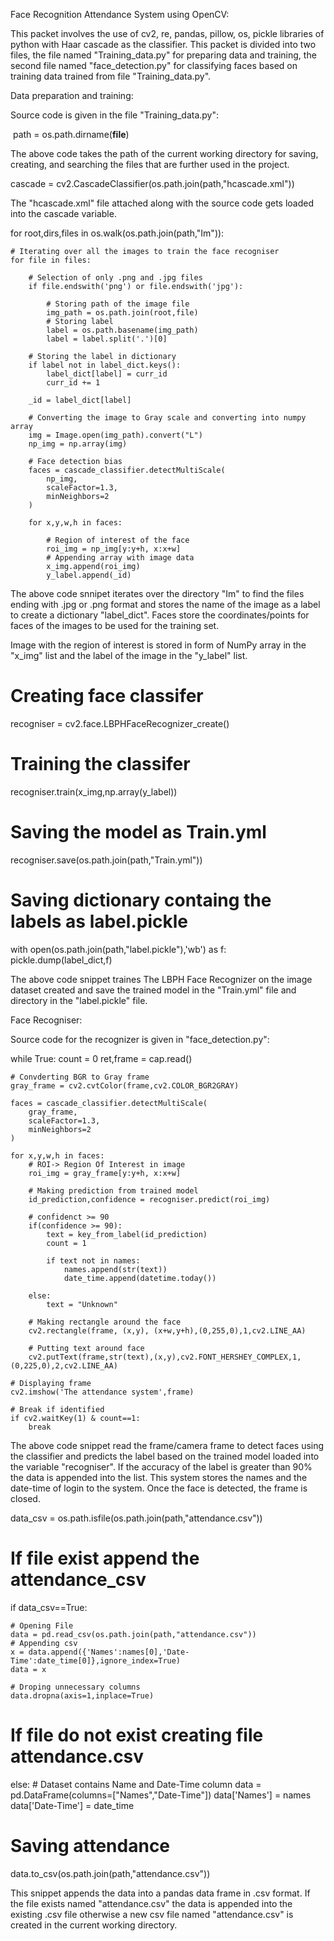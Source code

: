 Face Recognition Attendance System using OpenCV:

This packet involves the use of cv2, re, pandas, pillow, os, pickle libraries of python with Haar cascade as the classifier. This packet is divided into two files, the file named "Training_data.py" for preparing data and training, the second file named "face_detection.py" for classifying faces based on training data trained from file "Training_data.py".

Data preparation and training:

Source code is given in the file "Training_data.py":

 path = os.path.dirname(__file__)

The above code takes the path of the current working directory for saving, creating, and searching the files that are further used in the project. 

cascade = cv2.CascadeClassifier(os.path.join(path,"hcascade.xml")) 

The "hcascade.xml" file attached along with the source code gets loaded into the cascade variable.

for root,dirs,files in os.walk(os.path.join(path,"Im")):

    # Iterating over all the images to train the face recogniser
    for file in files:

        # Selection of only .png and .jpg files
        if file.endswith('png') or file.endswith('jpg'):

            # Storing path of the image file
            img_path = os.path.join(root,file)
            # Storing label
            label = os.path.basename(img_path)
            label = label.split('.')[0]
            
        # Storing the label in dictionary
        if label not in label_dict.keys():
            label_dict[label] = curr_id
            curr_id += 1
            
        _id = label_dict[label]

        # Converting the image to Gray scale and converting into numpy array
        img = Image.open(img_path).convert("L")
        np_img = np.array(img)

        # Face detection bias
        faces = cascade_classifier.detectMultiScale(
            np_img,
            scaleFactor=1.3,
            minNeighbors=2
        )
            
        for x,y,w,h in faces:

            # Region of interest of the face 
            roi_img = np_img[y:y+h, x:x+w]
            # Appending array with image data
            x_img.append(roi_img)
            y_label.append(_id)


The above code snnipet iterates over the directory "Im" to find the files ending with .jpg or .png format and stores the name of the image as a label to create a dictionary "label_dict". Faces store the coordinates/points for faces of the images to be used for the training set.

Image with the region of interest is stored in form of NumPy array in the "x_img" list and the label of the image in the "y_label" list.

# Creating face classifer
recogniser = cv2.face.LBPHFaceRecognizer_create()
# Training the classifer 
recogniser.train(x_img,np.array(y_label))
# Saving the model as Train.yml
recogniser.save(os.path.join(path,"Train.yml"))

# Saving dictionary containg the labels as label.pickle
with open(os.path.join(path,"label.pickle"),'wb') as f:
    pickle.dump(label_dict,f)

The above code snippet traines The LBPH Face Recognizer on the image dataset created and save the trained model in the "Train.yml" file and directory in the "label.pickle" file.

Face Recogniser:

Source code for the recognizer is given in "face_detection.py":

while True:
    count = 0
    ret,frame = cap.read()
    
    # Convderting BGR to Gray frame
    gray_frame = cv2.cvtColor(frame,cv2.COLOR_BGR2GRAY)

    faces = cascade_classifier.detectMultiScale(
        gray_frame,
        scaleFactor=1.3,
        minNeighbors=2
    )

    for x,y,w,h in faces:
        # ROI-> Region Of Interest in image
        roi_img = gray_frame[y:y+h, x:x+w]

        # Making prediction from trained model
        id_prediction,confidence = recogniser.predict(roi_img)

        # confidenct >= 90
        if(confidence >= 90):
            text = key_from_label(id_prediction)
            count = 1

            if text not in names:
                names.append(str(text))
                date_time.append(datetime.today())

        else:
            text = "Unknown"

        # Making rectangle around the face
        cv2.rectangle(frame, (x,y), (x+w,y+h),(0,255,0),1,cv2.LINE_AA)

        # Putting text around face
        cv2.putText(frame,str(text),(x,y),cv2.FONT_HERSHEY_COMPLEX,1,(0,225,0),2,cv2.LINE_AA)

    # Displaying frame
    cv2.imshow('The attendance system',frame)

    # Break if identified 
    if cv2.waitKey(1) & count==1:
        break

The above code snippet read the frame/camera frame to detect faces using the classifier and predicts the label based on the trained model loaded into the variable "recogniser". If the accuracy of the label is greater than 90% the data is appended into the list. This system stores the names and the date-time of login to the system. Once the face is detected, the frame is closed.

data_csv = os.path.isfile(os.path.join(path,"attendance.csv"))

# If file exist append the attendance_csv
if data_csv==True:

    # Opening File
    data = pd.read_csv(os.path.join(path,"attendance.csv"))
    # Appending csv
    x = data.append({'Names':names[0],'Date-Time':date_time[0]},ignore_index=True)
    data = x

    # Droping unnecessary columns
    data.dropna(axis=1,inplace=True)

# If file do not exist creating file attendance.csv
else:
    # Dataset contains Name and Date-Time column
    data = pd.DataFrame(columns=["Names","Date-Time"])
    data['Names'] = names
    data['Date-Time'] = date_time

# Saving attendance
data.to_csv(os.path.join(path,"attendance.csv"))

This snippet appends the data into a pandas data frame in .csv format. If the file exists named "attendance.csv" the data is appended into the existing .csv file otherwise a new csv file named "attendance.csv" is created in the current working directory.
